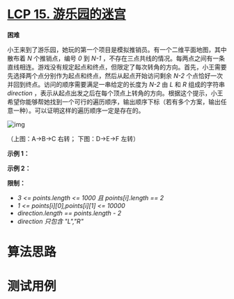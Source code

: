 # [LCP 15. 游乐园的迷宫][cnTitle]

**困难**

小王来到了游乐园，她玩的第一个项目是模拟推销员。有一个二维平面地图，其中散布着  *N*  个推销点，编号  *0*  到  *N-1* ，不存在三点共线的情况。每两点之间有一条直线相连。游戏没有规定起点和终点，但限定了每次转角的方向。首先，小王需要先选择两个点分别作为起点和终点，然后从起点开始访问剩余  *N-2*  个点恰好一次并回到终点。访问的顺序需要满足一串给定的长度为  *N-2*  由  *L*  和  *R*  组成的字符串  *direction* ，表示从起点出发之后在每个顶点上转角的方向。根据这个提示，小王希望你能够帮她找到一个可行的遍历顺序，输出顺序下标（若有多个方案，输出任意一种）。可以证明这样的遍历顺序一定是存在的。

![img](https://pic.leetcode-cn.com/595b60797d4a461287864a8cd05bba1d3b8760104ff83f43b902fd68477be9c3-Screenshot%202020-03-20%20at%2017.04.58.png)

（上图：A->B->C 右转； 下图：D->E->F 左转）

**示例 1：** 


**示例 2：** 


**限制：** 

-  *3 <= points.length <= 1000 且 points[i].length == 2*  
-  *1 <= points[i][0],points[i][1] <= 10000*  
-  *direction.length == points.length - 2*  
-  *direction 只包含 "L","R"* 




# 算法思路

# 测试用例
```
```

[cnTitle]: https://leetcode-cn.com/problems/you-le-yuan-de-mi-gong/
